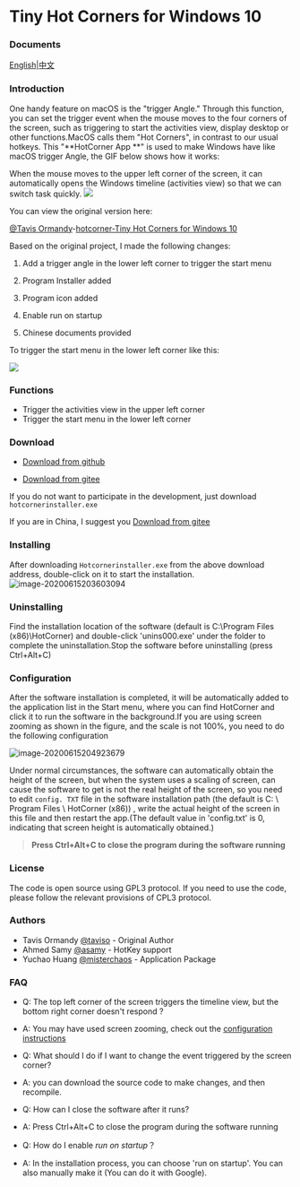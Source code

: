 # Tiny Hot Corners for Windows 10

### Documents

[English](https://github.com/misterchaos/hotcorner/blob/Yuchao-Huang/README_En.md)|[中文](https://github.com/misterchaos/hotcorner/blob/Yuchao-Huang/README.md)

### Introduction

One handy feature on macOS is the "trigger Angle." Through this function, you can set the trigger event when the mouse moves to the four corners of the screen, such as triggering to start the activities view, display desktop or other functions.MacOS calls them "Hot Corners", in contrast to our usual hotkeys. This  "**HotCorner App **" is used to make Windows have like macOS trigger Angle, the GIF below shows how it works:

When the mouse moves to the upper left corner of the screen, it can automatically opens the Windows timeline (activities view) so that we can switch task quickly.
![](https://img2020.cnblogs.com/blog/1654007/202006/1654007-20200615230050152-1026624222.gif)

You can view the original version here:

 [@Tavis Ormandy](https://github.com/taviso)-[hotcorner-Tiny Hot Corners for Windows 10](https://github.com/taviso/hotcorner)



Based on the original project, I made the following changes:

1. Add a trigger angle in the lower left corner to trigger the start menu
2. Program Installer added
3. Program icon added
4. Enable run on startup

5. Chinese documents provided



To trigger the start menu in the lower left corner like this:

![](https://img2020.cnblogs.com/blog/1654007/202006/1654007-20200615225727735-1550089543.gif)


### Functions

- Trigger the activities view in the upper left corner
- Trigger the start menu in the lower left corner

### Download

- [Download from github](https://github.com/misterchaos/hotcorner/releases)

- [Download from gitee](https://gitee.com/misterchaos/hotcorner/releases/v1.6)

If you do not want to participate in the development, just download `hotcornerinstaller.exe` <br>

If you are in China, I suggest you [Download from gitee](https://gitee.com/misterchaos/hotcorner/releases/v1.6)

### Installing

After downloading `Hotcornerinstaller.exe` from the above download address, double-click on it to start the installation.![image-20200615203603094](http://nextcloud.hellochaos.cn/index.php/s/T6iLYN2FiS5FoJ7/preview)

### Uninstalling

Find the installation location of the software (default is C:\Program Files (x86)\HotCorner) and double-click 'unins000.exe' under the folder to complete the uninstallation.Stop the software before uninstalling (press Ctrl+Alt+C)

### Configuration

After the software installation is completed, it will be automatically added to the application list in the Start menu, where you can find HotCorner and click it to run the software in the background.If you are using screen zooming as shown in the figure, and the scale is not 100%, you need to do the following configuration

![image-20200615204923679](http://nextcloud.hellochaos.cn/index.php/s/6fCqMDKWgPdixYZ/preview)

Under normal circumstances, the software can automatically obtain the height of the screen, but when the system uses a scaling of screen, can cause the software to get is not the real height of the screen, so you need to edit ` config. TXT ` file in the software installation path (the default is C: \ Program Files \ HotCorner (x86)) , write the actual height of the screen in this file and then restart the app.(The default value in 'config.txt' is 0, indicating that screen height is automatically obtained.)

> **Press Ctrl+Alt+C to close the program during the software running**

### License

The code is open source using GPL3 protocol. If you need to use the code, please follow the relevant provisions of CPL3 protocol.

### Authors

* Tavis Ormandy [@taviso](https://github.com/taviso/) - Original Author
* Ahmed Samy [@asamy](https://github.com/asamy) - HotKey support
* Yuchao Huang [@misterchaos](https://github.com/misterchaos/) - Application Package

### FAQ

* Q: The top left corner of the screen triggers the timeline view, but the bottom right corner doesn't respond ?
* A: You may have used screen zooming, check out the [configuration instructions](#Configuration)


* Q: What should I do if I want to change the event triggered by the screen corner?
* A:  you can download the source code to make changes, and then recompile.


* Q: How can I close the software after it runs?
* A: Press Ctrl+Alt+C to close the program during the software running


* Q: How do I enable *run on startup*？
* A: In the installation process, you can choose 'run on startup'. You can also manually make it (You can do it with Google).